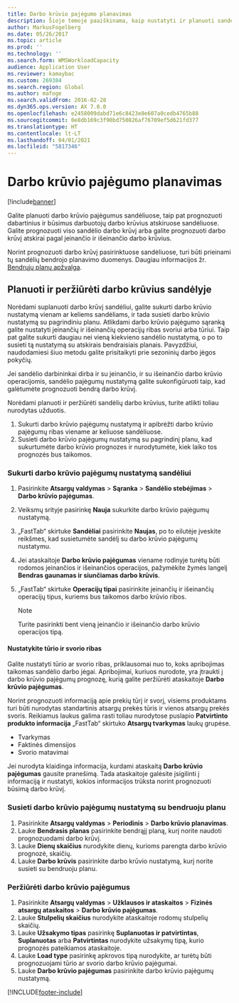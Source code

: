```yaml
---
title: Darbo krūvio pajėgumo planavimas
description: Šioje temoje paaiškinama, kaip nustatyti ir planuoti sandėlio darbuotojų arba visą sandėlio darbo krūvio pajėgumą.
author: MarkusFogelberg
ms.date: 05/26/2017
ms.topic: article
ms.prod: ''
ms.technology: ''
ms.search.form: WMSWorkloadCapacity
audience: Application User
ms.reviewer: kamaybac
ms.custom: 269384
ms.search.region: Global
ms.author: mafoge
ms.search.validFrom: 2016-02-28
ms.dyn365.ops.version: AX 7.0.0
ms.openlocfilehash: e2458009dabd71e6c8423e8e607a0cedb4765b88
ms.sourcegitcommit: 0e8db169c3f90bd750826af76709ef5d621fd377
ms.translationtype: HT
ms.contentlocale: lt-LT
ms.lasthandoff: 04/01/2021
ms.locfileid: "5817346"
---
```

# <a name="schedule-workload-capacity"></a>Darbo krūvio pajėgumo planavimas

[!include[banner](../includes/banner.md)]

Galite planuoti darbo krūvio pajėgumus sandėliuose, taip pat prognozuoti dabartinius ir būsimus darbuotojų darbo krūvius atskiruose sandėliuose. Galite prognozuoti viso sandėlio darbo krūvį arba galite prognozuoti darbo krūvį atskirai pagal įeinančio ir išeinančio darbo krūvius.

Norint prognozuoti darbo krūvį pasirinktuose sandėliuose, turi būti prieinami tų sandėlių bendrojo planavimo duomenys. Daugiau informacijos žr. [Bendrųjų planų apžvalga](../master-planning/master-plans.md).

## <a name="schedule-and-view-workloads-for-a-warehouse"></a>Planuoti ir peržiūrėti darbo krūvius sandėlyje

Norėdami suplanuoti darbo krūvį sandėliui, galite sukurti darbo krūvio nustatymą vienam ar keliems sandėliams, ir tada susieti darbo krūvio nustatymą su pagrindiniu planu. Atlikdami darbo krūvio pajėgumo sąranką galite nustatyti įeinančių ir išeinančių operacijų ribas svoriui arba tūriui. Taip pat galite sukurti daugiau nei vieną kiekvieno sandėlio nustatymą, o po to susieti tą nustatymą su atskirais bendraisiais planais. Pavyzdžiui, naudodamiesi šiuo metodu galite prisitaikyti prie sezoninių darbo jėgos pokyčių.

Jei sandėlio darbininkai dirba ir su įeinančio, ir su išeinančio darbo krūvio operacijomis, sandėlio pajėgumų nustatymą galite sukonfigūruoti taip, kad galėtumėte prognozuoti bendrą darbo krūvį.

Norėdami planuoti ir peržiūrėti sandėlių darbo krūvius, turite atlikti toliau nurodytas užduotis.

1. Sukurti darbo krūvio pajėgumų nustatymą ir apibrėžti darbo krūvio pajėgumų ribas viename ar keliuose sandėliuose.
2. Susieti darbo krūvio pajėgumų nustatymą su pagrindinį planu, kad sukurtumėte darbo krūvio prognozes ir nurodytumėte, kiek laiko tos prognozės bus taikomos.

### <a name="create-a-workload-capacity-setup-for-a-warehouse"></a>Sukurti darbo krūvio pajėgumų nustatymą sandėliui

1. Pasirinkite **Atsargų valdymas** \> **Sąranka** \> **Sandėlio stebėjimas** \> **Darbo krūvio pajėgumas**.
2. Veiksmų srityje pasirinkę **Nauja** sukurkite darbo krūvio pajėgumų nustatymą.
3. „FastTab“ skirtuke **Sandėliai** pasirinkite **Naujas**, po to eilutėje įveskite reikšmes, kad susietumėte sandėlį su darbo krūvio pajėgumų nustatymu.
4. Jei ataskaitoje **Darbo krūvio pajėgumas** viename rodinyje turėtų būti rodomos įeinančios ir išeinančios operacijos, pažymėkite žymės langelį **Bendras gaunamas ir siunčiamas darbo krūvis**.
5. „FastTab“ skirtuke **Operacijų tipai** pasirinkite įeinančių ir išeinančių operacijų tipus, kuriems bus taikomos darbo krūvio ribos.

    > [!NOTE]
    > Turite pasirinkti bent vieną įeinančio ir išeinančio darbo krūvio operacijos tipą.

#### <a name="define-limits-for-volume-or-weight"></a>Nustatykite tūrio ir svorio ribas

Galite nustatyti tūrio ar svorio ribas, priklausomai nuo to, koks apribojimas taikomas sandėlio darbo jėgai. Apribojimai, kuriuos nurodote, yra įtraukti į darbo krūvio pajėgumų prognozę, kurią galite peržiūrėti ataskaitoje **Darbo krūvio pajėgumas**.

Norint prognozuoti informaciją apie prekių tūrį ir svorį, visiems produktams turi būti nurodytas standartinis atsargų prekės tūris ir vienos atsargų prekės svoris. Reikiamus laukus galima rasti toliau nurodytose puslapio **Patvirtinto produkto informacija** „FastTab“ skirtuko **Atsargų tvarkymas** laukų grupėse.

- Tvarkymas
- Faktinės dimensijos
- Svorio matavimai

Jei nurodyta klaidinga informacija, kurdami ataskaitą **Darbo krūvio pajėgumas** gausite pranešimą. Tada ataskaitoje galėsite įsigilinti į informaciją ir nustatyti, kokios informacijos trūksta norint prognozuoti būsimą darbo krūvį.

### <a name="associate-a-workload-capacity-setup-with-a-master-plan"></a>Susieti darbo krūvio pajėgumų nustatymą su bendruoju planu

1. Pasirinkite **Atsargų valdymas** \> **Periodinis** \> **Darbo krūvio planavimas**.
2. Lauke **Bendrasis planas** pasirinkite bendrąjį planą, kurį norite naudoti prognozuodami darbo krūvį.
3. Lauke **Dienų skaičius** nurodykite dienų, kurioms parengta darbo krūvio prognozė, skaičių.
4. Lauke **Darbo krūvis** pasirinkite darbo krūvio nustatymą, kurį norite susieti su bendruoju planu.

### <a name="view-workload-capacity"></a>Peržiūrėti darbo krūvio pajėgumus

1. Pasirinkite **Atsargų valdymas** \> **Užklausos ir ataskaitos** \> **Fizinės atsargų ataskaitos** \> **Darbo krūvio pajėgumas**.
2. Lauke **Stulpelių skaičius** nurodykite ataskaitoje rodomų stulpelių skaičių.
3. Lauke **Užsakymo tipas** pasirinkę **Suplanuotas ir patvirtintas**, **Suplanuotas** arba **Patvirtintas** nurodykite užsakymų tipą, kurio prognozės pateikiamos ataskaitoje.
4. Lauke **Load type** pasirinkę apkrovos tipą nurodykite, ar turėtų būti prognozuojami tūrio ar svorio darbo krūvio pajėgumai.
5. Lauke **Darbo krūvio pajėgumas** pasirinkite darbo krūvio pajėgumų nustatymą.


[!INCLUDE[footer-include](../../includes/footer-banner.md)]